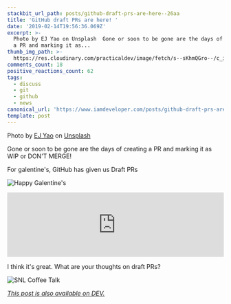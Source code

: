 ```yaml
---
stackbit_url_path: posts/github-draft-prs-are-here--26aa
title: 'GitHub draft PRs are here! '
date: '2019-02-14T19:56:36.069Z'
excerpt: >-
  Photo by EJ Yao on Unsplash  Gone or soon to be gone are the days of creating
  a PR and marking it as...
thumb_img_path: >-
  https://res.cloudinary.com/practicaldev/image/fetch/s--sKhmQGro--/c_imagga_scale,f_auto,fl_progressive,h_420,q_auto,w_1000/https://thepracticaldev.s3.amazonaws.com/i/b39jftkiva9vith3bew9.jpg
comments_count: 18
positive_reactions_count: 62
tags:
  - discuss
  - git
  - github
  - news
canonical_url: 'https://www.iamdeveloper.com/posts/github-draft-prs-are-here--26aa/'
template: post
---
```



Photo by [EJ Yao](https://unsplash.com/photos/D46mXLsQRJw?utm_source=unsplash&utm_medium=referral&utm_content=creditCopyText) on [Unsplash](https://unsplash.com/search/photos/construction?utm_source=unsplash&utm_medium=referral&utm_content=creditCopyText)

Gone or soon to be gone are the days of creating a PR and marking it as WIP or DON'T MERGE!

For galentine's, GitHub has given us Draft PRs

![Happy Galentine's](https://media.giphy.com/media/xUOwG3SLkvkEzSwZJC/giphy.gif)


<iframe class="liquidTag" src="https://dev.to/embed/twitter?args=1096093162345508864" style="border: 0; width: 100%;"></iframe>


I think it's great. What are your thoughts on draft PRs?

![SNL Coffee Talk](https://media.giphy.com/media/l2SpQRuCQzY1RXHqM/giphy-downsized.gif)

*[This post is also available on DEV.](https://dev.to/nickytonline/github-draft-prs-are-here--26aa)*


<script>
const parent = document.getElementsByTagName('head')[0];
const script = document.createElement('script');
script.type = 'text/javascript';
script.src = 'https://cdnjs.cloudflare.com/ajax/libs/iframe-resizer/4.1.1/iframeResizer.min.js';
script.charset = 'utf-8';
script.onload = function() {
    window.iFrameResize({}, '.liquidTag');
};
parent.appendChild(script);
</script>    
